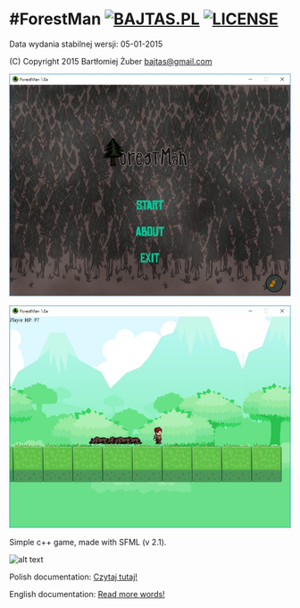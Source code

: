 #ForestMan [![BAJTAS.PL](https://img.shields.io/badge/bajtas.pl-ForestMan-ffb400.svg?style=flat-square)](http://bajtas.pl) [![LICENSE](https://img.shields.io/github/license/mashape/apistatus.svg)](LICENSE)
==================
Data wydania stabilnej wersji: 05-01-2015

(C) Copyright 2015 Bartłomiej Żuber <bajtas@gmail.com>

![Alt text](/docs/menu.jpg?raw=true "Menu")

![Alt text](/docs/game.jpg?raw=true "Game")

Simple c++ game, made with SFML (v 2.1).

![alt text](https://encrypted-tbn3.gstatic.com/images?q=tbn:ANd9GcSSsnTNn7HmcHidzl_zH3_w6cHArujZ3MF5rXHaLA6eMvjHAB7O "Line separator")

Polish documentation: [Czytaj tutaj!](docs/README_POLISH.md)

English documentation: [Read more words!](docs/README_ENGLISH.md)

